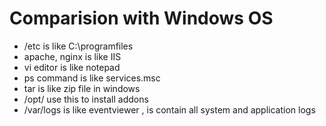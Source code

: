 # Comparision with Windows OS
* /etc is like C:\programfiles
* apache, nginx is like IIS 
* vi editor is like notepad 
* ps command is like services.msc
* tar is like zip file in windows
* /opt/  use this to install addons
* /var/logs is like eventviewer , is contain all system and application logs
